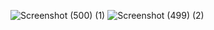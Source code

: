 
![Screenshot (500) (1)](https://user-images.githubusercontent.com/89895559/155830639-b757c424-6149-4d06-b336-d8ce79b8a935.png)
![Screenshot (499) (2)](https://user-images.githubusercontent.com/89895559/155830665-03c88821-3b2c-4769-9fcf-284bfb53ecc1.png)

